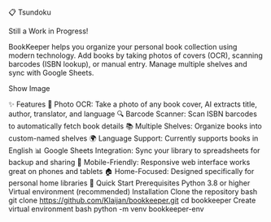 📋 Tsundoku

Still a Work in Progress!

BookKeeper helps you organize your personal book collection using modern technology. Add books by taking photos of covers (OCR), scanning barcodes (ISBN lookup), or manual entry. Manage multiple shelves and sync with Google Sheets.

Show Image

✨ Features
📸 Photo OCR: Take a photo of any book cover, AI extracts title, author, translator, and language
🔍 Barcode Scanner: Scan ISBN barcodes to automatically fetch book details
📚 Multiple Shelves: Organize books into custom-named shelves
🌍 Language Support: Currently supports books in English
📊 Google Sheets Integration: Sync your library to spreadsheets for backup and sharing
📱 Mobile-Friendly: Responsive web interface works great on phones and tablets
🏠 Home-Focused: Designed specifically for personal home libraries
🚀 Quick Start
Prerequisites
Python 3.8 or higher
Virtual environment (recommended)
Installation
Clone the repository
bash
git clone https://github.com/Klaijan/bookkeeper.git
cd bookkeeper
Create virtual environment
bash
python -m venv bookkeeper-env
